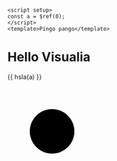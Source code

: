 <script setup>
const a = $ref(0);
</script>

```vue
<script setup>
const a = $ref(0);
</script>
<template>Pingo pango</template>
```

# Hello Visualia

<VSlider v-model="a" />

{{ hsla(a) }}

<svg width="200" height="200">
  <circle cx="100" cy="100" r="50" :fill="hsla(a)" />
</svg>
